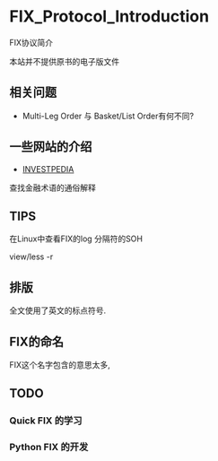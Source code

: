 # FIX_Protocol_Introduction
FIX协议简介

本站并不提供原书的电子版文件

## 相关问题

- Multi-Leg Order 与 Basket/List Order有何不同?

## 一些网站的介绍

- [INVESTPEDIA](https://www.investopedia.com/)

查找金融术语的通俗解释

## TIPS

在Linux中查看FIX的log
分隔符的SOH

view/less -r

## 排版

全文使用了英文的标点符号.

## FIX的命名

FIX这个名字包含的意思太多, 

## TODO

### Quick FIX 的学习

### Python FIX 的开发
